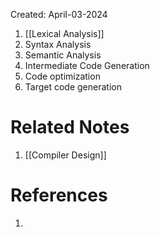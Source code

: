 Created: April-03-2024

1. [[Lexical Analysis]]
2. Syntax Analysis
3. Semantic Analysis
4. Intermediate Code Generation
5. Code optimization
6. Target code generation
# Related Notes

1. [[Compiler Design]]
# References

1. 